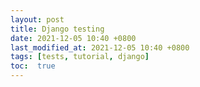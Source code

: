 ```yaml
---
layout: post
title: Django testing
date: 2021-12-05 10:40 +0800
last_modified_at: 2021-12-05 10:40 +0800
tags: [tests, tutorial, django]
toc:  true
---
```

